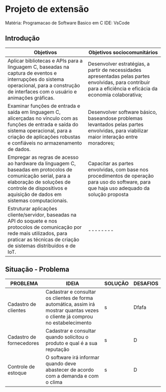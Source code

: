
# Projeto de extensão

Matéria: Programacao de Software Basico em C
IDE: VsCode

## Introdução
|  Objetivos|  Objetivos sociocomunitários|
-------------|-----------------------------|
­Aplicar bibliotecas e APIs para a linguagem C, baseadas na captura de eventos e interrupções do sistema operacional, para a construção de interfaces com o usuário e animações gráficas.| Desenvolver estratégias, a partir de necessidades apresentadas pelas partes envolvidas, para contribuir para a eficiência e eficácia da economia colaborativa;|
Examinar funções de entrada e saída em linguagem C, alicerçadas no vínculo com as funções de entrada e saída do sistema operacional, para a criação de aplicações robustas e confiáveis no armazenamento de dados.| Desenvolver software básico, baseando­se problemas levantados pelas partes envolvidas, para viabilizar maior interação entre moradores;|
Empregar as regras de acesso ao hardware da linguagem C, baseadas em protocolos de comunicação serial, para a elaboração de soluções de controle de dispositivos e aquisição de dados em sistemas computacionais.| Capacitar as partes envolvidas, com base nos procedimentos de operação para uso do software, para que haja uso adequado da solução proposta|
| Estruturar aplicações cliente/servidor, baseadas na API do soquete e nos protocolos de comunicação por rede mais utilizados, para praticar as técnicas de criação de sistemas distribuídos e de IoT.| --------

## Situação - Problema

| PROBLEMA          |       IDEIA         |       SOLUÇÃO                 | DESAFIOS|
| -----------------  | ---------------------|-----------------------------|----------|
| Cadastro de clientes| Cadastrar e consultar os clientes de forma automática, assim irá mostrar quantas vezes o cliente já comprou no estabelecimento| s| Dfafa|
| Cadastro de fornecedores |Cadastrar e consultar quando solicitou o produto e qual é a sua reputação  |s| D|
| Controle de estoque       | O software irá informar quando deve abastecer de acordo com a demanda e com o clima |s| D|










­ 

­

